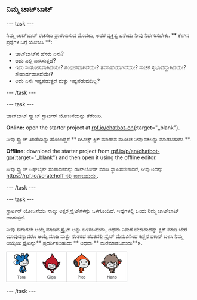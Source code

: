 ## ನಿಮ್ಮ ಚಾಟ್‌ಬಾಟ್

\--- task \---

ನಿಮ್ಮ ಚಾಟ್‌ಬಾಟ್ ರಚಿಸಲು ಪ್ರಾರಂಭಿಸುವ ಮೊದಲು, ಅದರ ವ್ಯಕ್ತಿತ್ವ ಏನೆಂದು ನೀವು ನಿರ್ಧರಿಸಬೇಕು. ** ಕೆಳಗಿನ ಪ್ರಶ್ನೆಗಳ ಬಗ್ಗೆ ಯೋಚಿಸಿ **:

+ ಚಾಟ್‌ಬಾಟ್‌ನ ಹೆಸರು ಏನು?
+ ಅದು ಎಲ್ಲಿ ವಾಸಿಸುತ್ತದೆ?
+ ಇದು ಸಂತೋಷವಾಗಿದೆಯೇ? ಗಂಭೀರವಾಗಿದೆಯೇ? ತಮಾಷೆಯಾಗಿದೆಯೇ? ನಾಚಿಕೆ ಸ್ವಭಾವದ್ದಾಗಿದೆಯೇ? ಸೌಹಾರ್ದವಾಗಿದೆಯೇ?
+ ಅದು ಏನು ಇಷ್ಟಪಡುತ್ತದೆ ಮತ್ತು ಇಷ್ಟಪಡುವುದಿಲ್ಲ?

\--- /task \---

\--- task \---

ಚಾಟ್‌ಬಾಟ್ ಸ್ಕ್ರ್ಯಾಚ್ ಸ್ಟಾರ್ಟರ್ ಯೋಜನೆಯನ್ನು ತೆರೆಯಿರಿ.

**Online:** open the starter project at [rpf.io/chatbot-on](https://rpf.io/chatbot-on){:target="_blank"}.

ನೀವು ಸ್ಕ್ರ್ಯಾಚ್ ಖಾತೆಯನ್ನು ಹೊಂದಿದ್ದರೆ ** ರೀಮಿಕ್ಸ್ ಕ್ಲಿಕ್ ಮಾಡುವ ಮೂಲಕ ನೀವು ನಕಲನ್ನು ಮಾಡಬಹುದು **.

**Offline:** download the starter project from [rpf.io/p/en/chatbot-go](https://rpf.io/p/en/chatbot-go){:target="_blank"} and then open it using the offline editor.

ನೀವು ಸ್ಕ್ರ್ಯಾಚ್ ಆಫ್‌ಲೈನ್ ಸಂಪಾದಕವನ್ನು ಡೌನ್‌ಲೋಡ್ ಮಾಡಿ ಸ್ಥಾಪಿಸಬೇಕಾದರೆ, ನೀವು ಅದನ್ನು [ https://rpf.io/scratchoff ನಲ್ಲಿ ಕಾಣಬಹುದು ](rpf.io/scratchoff).

\--- /task \---

\--- task \---

ಸ್ಟಾರ್ಟರ್ ಯೋಜನೆಯು ನಾಲ್ಕು ಅಕ್ಷರ ಸ್ಪ್ರೈಟ್‌ಗಳನ್ನು ಒಳಗೊಂಡಿದೆ. ಇವುಗಳಲ್ಲಿ ಒಂದು ನಿಮ್ಮ ಚಾಟ್‌ಬಾಟ್ ಆಗಿರುತ್ತದೆ.

ನೀವು ಈಗಾಗಲೇ ಆಯ್ಕೆ ಮಾಡಿದ ಸ್ಪ್ರೈಟ್ ಅನ್ನು ಬಳಸಬಹುದು, ಅಥವಾ ನಿಮಗೆ ಬೇಕಾದುದನ್ನು ಕ್ಲಿಕ್ ಮಾಡಿ ಬೇರೆ ಯಾವುದನ್ನಾದರೂ ಆಯ್ಕೆ ಮಾಡಿ ಮತ್ತು ನಂತರದ ಹಂತದಲ್ಲಿ ಸ್ಪ್ರೈಟ್ ಮೆನುವಿನಿಂದ ಕಣ್ಣಿನ ಐಕಾನ್ ಬಳಸಿ ನಿಮ್ಮ ಆಯ್ಕೆಯ ಸ್ಪ್ರೈಟನ್ನು** ಪ್ರದರ್ಶಿಸಬಹುದು ** ಅಥವಾ ** ಮರೆಮಾಡಬಹುದು**>.

![ಪಾತ್ರವನ್ನು ಆರಿಸಿ](images/chatbot-characters.png)

\--- /task \---